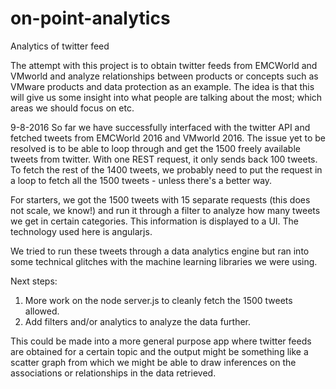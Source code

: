 # on-point-analytics
Analytics of twitter feed

The attempt with this project is to obtain twitter feeds from EMCWorld and VMworld and analyze relationships between products or concepts such as VMware products and data protection as an example. The idea is that this will give us some insight into what people are talking about the most; which areas we should focus on etc. 

9-8-2016
So far we have successfully interfaced with the twitter API and fetched tweets from EMCWorld 2016 and VMworld 2016. The issue yet to be resolved is to be able to loop through and get the 1500 freely available tweets from twitter. With one REST request, it only sends back 100 tweets. To fetch the rest of the 1400 tweets, we probably need to put the request in a loop to fetch all the 1500 tweets - unless there's a better way.

For starters, we got the 1500 tweets with 15 separate requests (this does not scale, we know!) and run it through a filter to analyze how many tweets we get in certain categories. This information is displayed to a UI. The technology used here is angularjs.

We tried to run these tweets through a data analytics engine but ran into some technical glitches with the machine learning libraries we were using.

Next steps:
1. More work on the node server.js to cleanly fetch the 1500 tweets allowed. 
2. Add filters and/or analytics to analyze the data further.

This could be made into a more general purpose app where twitter feeds are obtained for a certain topic and the output might be something like a scatter graph from which we might be able to draw inferences on the associations or relationships in the data retrieved.




